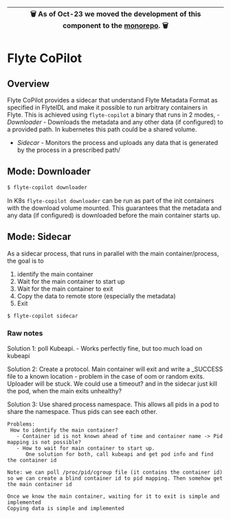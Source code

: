 | 🗑  As of Oct-23 we moved the development of this component to the [monorepo](https://github.com/flyteorg/flyte). 🗑  |
| - |

# Flyte CoPilot

## Overview
Flyte CoPilot provides a sidecar that understand Flyte Metadata Format as specified in FlyteIDL and make it possible to run arbitrary containers in Flyte.
This is achieved using `flyte-copilot` a binary that runs in 2 modes,
   -*Downloader* - Downloads the metadata and any other data (if configured) to a provided path. In kubernetes this path could be a shared volume.
   - *Sidecar* - Monitors the process and uploads any data that is generated by the process in a prescribed path/
   
## Mode: Downloader

```bash
$ flyte-copilot downloader
```

In K8s `flyte-copilot downloader` can be run as part of the init containers with the download volume mounted. This guarantees that the metadata and any data (if configured)
is downloaded before the main container starts up. 

## Mode: Sidecar
  As a sidecar process, that runs in parallel with the main container/process, the goal is to
  1. identify the main container
  2. Wait for the main container to start up
  3. Wait for the main container to exit
  4. Copy the data to remote store (especially the metadata)
  5. Exit

```bash
$ flyte-copilot sidecar
```   

### Raw notes
  Solution 1:
     poll Kubeapi.
     - Works perfectly fine, but too much load on kubeapi

  Solution 2:
    Create a protocol. Main container will exit and write a _SUCCESS file to a known location
    - problem in the case of oom or random exits. Uploader will be stuck. We could use a timeout? and in the sidecar just kill the pod, when the main exits unhealthy?

  Solution 3:
    Use shared process namespace. This allows all pids in a pod to share the namespace. Thus pids can see each other.

    Problems:
     How to identify the main container?
       - Container id is not known ahead of time and container name -> Pid mapping is not possible?
       - How to wait for main container to start up.
          One solution for both, call kubeapi and get pod info and find the container id
       
    Note: we can poll /proc/pid/cgroup file (it contains the container id) so we can create a blind container id to pid mapping. Then somehow get the main container id

    Once we know the main container, waiting for it to exit is simple and implemented
    Copying data is simple and implemented
     
